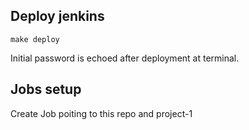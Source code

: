 ## Deploy jenkins

```
make deploy
```

Initial password is echoed after deployment at terminal.

## Jobs setup

Create Job poiting to this repo and project-1

